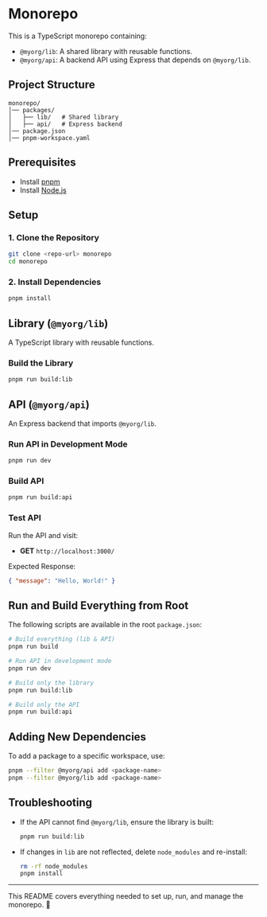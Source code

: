 # **Monorepo**

This is a TypeScript monorepo containing:
- `@myorg/lib`: A shared library with reusable functions.
- `@myorg/api`: A backend API using Express that depends on `@myorg/lib`.

## **Project Structure**
```
monorepo/
│── packages/
│   ├── lib/   # Shared library
│   ├── api/   # Express backend
│── package.json
│── pnpm-workspace.yaml
```

## **Prerequisites**
- Install [pnpm](https://pnpm.io/installation)
- Install [Node.js](https://nodejs.org/)

## **Setup**
### **1. Clone the Repository**
```sh
git clone <repo-url> monorepo
cd monorepo
```

### **2. Install Dependencies**
```sh
pnpm install
```

## **Library (`@myorg/lib`)**
A TypeScript library with reusable functions.

### **Build the Library**
```sh
pnpm run build:lib
```

## **API (`@myorg/api`)**
An Express backend that imports `@myorg/lib`.

### **Run API in Development Mode**
```sh
pnpm run dev
```

### **Build API**
```sh
pnpm run build:api
```

### **Test API**
Run the API and visit:
- **GET** `http://localhost:3000/`

Expected Response:
```json
{ "message": "Hello, World!" }
```

## **Run and Build Everything from Root**
The following scripts are available in the root `package.json`:

```sh
# Build everything (lib & API)
pnpm run build

# Run API in development mode
pnpm run dev

# Build only the library
pnpm run build:lib

# Build only the API
pnpm run build:api
```

## **Adding New Dependencies**
To add a package to a specific workspace, use:
```sh
pnpm --filter @myorg/api add <package-name>
pnpm --filter @myorg/lib add <package-name>
```

## **Troubleshooting**
- If the API cannot find `@myorg/lib`, ensure the library is built:
  ```sh
  pnpm run build:lib
  ```
- If changes in `lib` are not reflected, delete `node_modules` and re-install:
  ```sh
  rm -rf node_modules
  pnpm install
  ```

---

This README covers everything needed to set up, run, and manage the monorepo. 🚀
